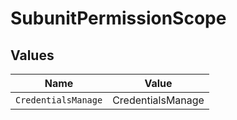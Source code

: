 # SubunitPermissionScope


## Values

| Name                | Value               |
| ------------------- | ------------------- |
| `CredentialsManage` | CredentialsManage   |